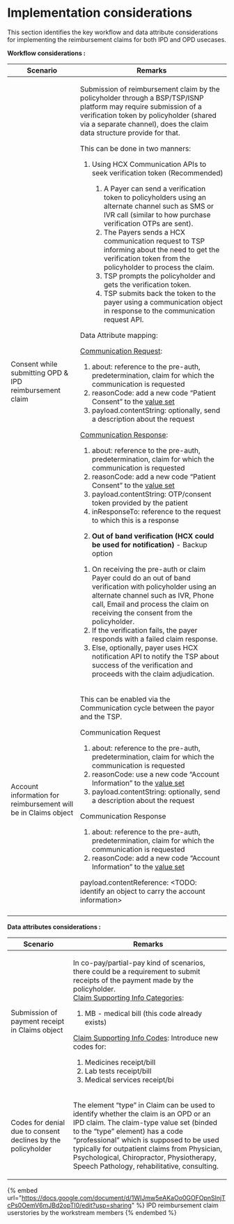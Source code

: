 # Implementation considerations

This section identifies the key workflow and data attribute considerations for implementing the reimbursement claims for both IPD and OPD usecases.&#x20;

**Workflow considerations :**&#x20;

| Scenario                                                       | Remarks                                                                                                                                                                                                                                                                                                                                                                                                                                                                                                                                                                                                                                                                                                                                                                                                                                                                                                                                                                                                                                                                                                                                                                                                                                                                                                                                                                                                                                                                                                                                                                                                                                                                                                                                                                                                                                                                                                                                                                                                                                                                                                                                                                                                                                                                                                                                                                                                                                                                                                                                                                                                                                                                                                                                     |
| -------------------------------------------------------------- | ------------------------------------------------------------------------------------------------------------------------------------------------------------------------------------------------------------------------------------------------------------------------------------------------------------------------------------------------------------------------------------------------------------------------------------------------------------------------------------------------------------------------------------------------------------------------------------------------------------------------------------------------------------------------------------------------------------------------------------------------------------------------------------------------------------------------------------------------------------------------------------------------------------------------------------------------------------------------------------------------------------------------------------------------------------------------------------------------------------------------------------------------------------------------------------------------------------------------------------------------------------------------------------------------------------------------------------------------------------------------------------------------------------------------------------------------------------------------------------------------------------------------------------------------------------------------------------------------------------------------------------------------------------------------------------------------------------------------------------------------------------------------------------------------------------------------------------------------------------------------------------------------------------------------------------------------------------------------------------------------------------------------------------------------------------------------------------------------------------------------------------------------------------------------------------------------------------------------------------------------------------------------------------------------------------------------------------------------------------------------------------------------------------------------------------------------------------------------------------------------------------------------------------------------------------------------------------------------------------------------------------------------------------------------------------------------------------------------------------------- |
| Consent while submitting OPD & IPD reimbursement claim         | <p>Submission of reimbursement claim by the policyholder through a BSP/TSP/ISNP platform may require submission of a verification token by policyholder (shared via a separate channel), does the claim data structure provide for that.</p><p></p><p>This can be done in two manners:</p><ol><li><p>Using HCX Communication APIs to seek verification token (Recommended)</p><ol><li>A Payer can send a verification token to policyholders using an alternate channel such as SMS or IVR call (similar to how purchase verification OTPs are sent).</li><li>The Payers sends a HCX communication request to TSP informing about the need to get the verification token from the policyholder to process the claim. </li><li>TSP prompts the policyholder and gets the verification token.</li><li>TSP submits back the token to the payer using a communication object in response to the communication request API.  </li></ol></li></ol><p>Data Attribute mapping:</p><p><a href="https://ig.hcxprotocol.io/v0.9/StructureDefinition-CommunicationRequest.html">Communication Request</a>:</p><ol><li>about: reference to the pre-auth, predetermination, claim for which the communication is requested</li><li>reasonCode: add a new code “Patient Consent” to the <a href="https://ig.hcxprotocol.io/v0.9/StructureDefinition-CommunicationRequest-definitions.html#CommunicationRequest.reasonCode">value set</a></li><li>payload.contentString: optionally, send a description about the request</li></ol><p><a href="https://ig.hcxprotocol.io/v0.9/StructureDefinition-Communication.html">Communication Response</a>:</p><p></p><ol><li>about: reference to the pre-auth, predetermination, claim for which the communication is requested</li><li>reasonCode: add a new code “Patient Consent” to the <a href="https://ig.hcxprotocol.io/v0.9/StructureDefinition-Communication-definitions.html#Communication.reasonCode">value set</a></li><li>payload.contentString: OTP/consent token provided by the patient</li><li>inResponseTo: reference to the request to which this is a response</li></ol><ol start="2"><li><strong>Out of band verification (HCX could be used for notification)</strong> - Backup option </li></ol><ol><li>On receiving the pre-auth or claim Payer could do an out of band verification with policyholder using an alternate channel such as IVR, Phone call, Email and process the claim on receiving the consent from the policyholder.</li><li>If the verification fails, the payer responds with a failed claim response.</li><li>Else, optionally, payer uses HCX notification API to notify the TSP about success of the verification and proceeds with the claim adjudication.</li></ol> |
| Account information for reimbursement will be in Claims object | <p>This can be enabled via the Communication cycle between the payor and the TSP. </p><p>Communication Request</p><ol><li>about: reference to the pre-auth, predetermination, claim for which the communication is requested</li><li>reasonCode: use a new code “Account Information” to the <a href="https://ig.hcxprotocol.io/v0.9/StructureDefinition-CommunicationRequest-definitions.html#CommunicationRequest.reasonCode">value set</a></li><li>payload.contentString: optionally, send a description about the request</li></ol><p>Communication Response</p><ol><li>about: reference to the pre-auth, predetermination, claim for which the communication is requested</li><li>reasonCode: add a new code “Account Information” to the <a href="https://ig.hcxprotocol.io/v0.9/StructureDefinition-Communication-definitions.html#Communication.reasonCode">value set</a></li></ol><p>payload.contentReference: &#x3C;TODO: identify an object to carry the account information></p>                                                                                                                                                                                                                                                                                                                                                                                                                                                                                                                                                                                                                                                                                                                                                                                                                                                                                                                                                                                                                                                                                                                                                                                                                                                                                                                                                                                                                                                                                                                                                                                                                                                                                                                                                |
|                                                                |                                                                                                                                                                                                                                                                                                                                                                                                                                                                                                                                                                                                                                                                                                                                                                                                                                                                                                                                                                                                                                                                                                                                                                                                                                                                                                                                                                                                                                                                                                                                                                                                                                                                                                                                                                                                                                                                                                                                                                                                                                                                                                                                                                                                                                                                                                                                                                                                                                                                                                                                                                                                                                                                                                                                             |

**Data attributes considerations :**&#x20;



| Scenario                                                     | Remarks                                                                                                                                                                                                                                                                                                                                                                                                                                                                                                                                                                                                |
| ------------------------------------------------------------ | ------------------------------------------------------------------------------------------------------------------------------------------------------------------------------------------------------------------------------------------------------------------------------------------------------------------------------------------------------------------------------------------------------------------------------------------------------------------------------------------------------------------------------------------------------------------------------------------------------ |
| Submission of payment receipt in Claims object               | <p>In co-pay/partial-pay kind of scenarios, there could be a requirement to submit receipts of the payment made by the policyholder. <br><a href="https://ig.hcxprotocol.io/v0.9/ValueSet-claim-supporting-info-categories.html">Claim Supporting Info Categories</a>:</p><ol><li>MB - medical bill (this code already exists)</li></ol><p><a href="https://ig.hcxprotocol.io/v0.9/ValueSet-claim-supporting-info-codes.html">Claim Supporting Info Codes</a>: Introduce new codes for:</p><ol><li>Medicines receipt/bill</li><li>Lab tests receipt/bill</li><li>Medical services receipt/bi</li></ol> |
| Codes for denial due to consent declines by the policyholder | <p></p><p>The element “type” in Claim can be used to identify whether the claim is an OPD or an IPD claim. The claim-type value set (binded to the “type” element) has a code “professional” which is supposed to be used typically for outpatient claims from Physician, Psychological, Chiropractor, Physiotherapy, Speech Pathology, rehabilitative, consulting.</p>                                                                                                                                                                                                                                |



{% embed url="https://docs.google.com/document/d/1WIJmw5eAKaOo0GOFOpnSlnjTcPs0OemV6mJBd2opTI0/edit?usp=sharing" %}
IPD reimbursement claim userstories by the workstream members
{% endembed %}


